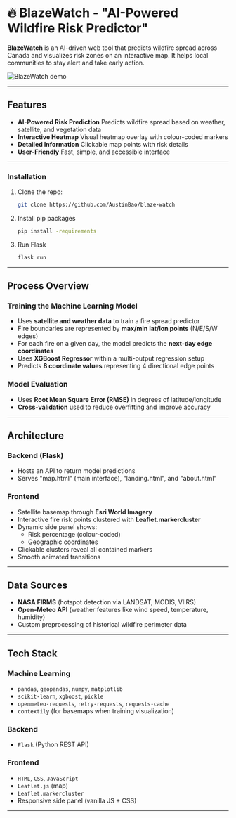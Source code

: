 # 🔥 BlazeWatch - "AI-Powered Wildfire Risk Predictor"

**BlazeWatch** is an AI-driven web tool that predicts wildfire spread across Canada and visualizes risk zones on an interactive map. It helps local communities to stay alert and take early action.

![BlazeWatch demo](wildfire.gif)

---

## Features
- **AI-Powered Risk Prediction**
Predicts wildfire spread based on weather, satellite, and vegetation data
- **Interactive Heatmap**
Visual heatmap overlay with colour-coded markers
- **Detailed Information**
Clickable map points with risk details
- **User-Friendly**
Fast, simple, and accessible interface

---

### Installation
1. Clone the repo:
    ```sh
   git clone https://github.com/AustinBao/blaze-watch
   ```
2. Install pip packages
    ```sh
   pip install -requirements
   ```
3. Run Flask
    ```sh
   flask run
   ```

---

## Process Overview

### Training the Machine Learning Model
- Uses **satellite and weather data** to train a fire spread predictor
- Fire boundaries are represented by **max/min lat/lon points** (N/E/S/W edges)
- For each fire on a given day, the model predicts the **next-day edge coordinates**
- Uses **XGBoost Regressor** within a multi-output regression setup
- Predicts **8 coordinate values** representing 4 directional edge points

### Model Evaluation
- Uses **Root Mean Square Error (RMSE)** in degrees of latitude/longitude
- **Cross-validation** used to reduce overfitting and improve accuracy

---
## Architecture

### Backend (Flask)
- Hosts an API to return model predictions
- Serves "map.html" (main interface), "landing.html", and "about.html"

### Frontend
- Satellite basemap through **Esri World Imagery**
- Interactive fire risk points clustered with **Leaflet.markercluster**
- Dynamic side panel shows:
    - Risk percentage (colour-coded)
    - Geographic coordinates
- Clickable clusters reveal all contained markers
- Smooth animated transitions

---

## Data Sources
- **NASA FIRMS** (hotspot detection via LANDSAT, MODIS, VIIRS)
- **Open-Meteo API** (weather features like wind speed, temperature, humidity)
- Custom preprocessing of historical wildfire perimeter data

---

## Tech Stack

### Machine Learning
- `pandas`, `geopandas`, `numpy`, `matplotlib`  
- `scikit-learn`, `xgboost`, `pickle`  
- `openmeteo-requests`, `retry-requests`, `requests-cache`  
- `contextily` (for basemaps when training visualization)

### Backend
- `Flask` (Python REST API)

### Frontend
- `HTML`, `CSS`, `JavaScript`
- `Leaflet.js` (map)
- `Leaflet.markercluster`
- Responsive side panel (vanilla JS + CSS)

---

